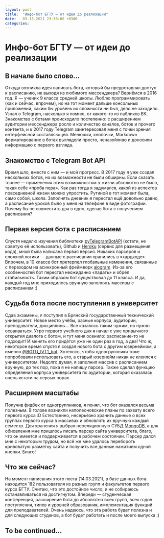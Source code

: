 ```yaml
---
layout: post
title:  "Инфо-бот БГТУ — от идеи до реализации"
date:   03-13-2021 23:38:00 +0300
categories:
---
```


# Инфо-бот БГТУ — от идеи до реализации


## В начале было слово...
Откуда возникла идея написать бота, который бы предоставлял доступ к расписанию, не выходя из любимого мессенджера? Вернёмся в 2016 год.
Я — ученик 9 класса средней школы. Люблю программировать (как и сейчас, впрочем), но на тот момент дальше консольных приложений, каким бы уровень их сложности ни был, дело не заходило. Узнал о Telegram, насколько я помню, от какого-то из пабликов ВК. Знакомство с ботами происходило постепенно: с расширением аудитории мессенджера росло и количество каналов, ботов и прочего контента, и к 2017 году Telegram заинтересовал меня с точки зрения интерфейсной составляющей. Менюшки, кнопочки, Markdown форматирование в ботах выглядели просто, неназойливо и доносили информацию с первого взгляда. 

## Знакомство с Telegram Bot API
Время шло, вместе с ним — и мой прогресс. В 2017 году я уже создал нескольких ботов, но их возможности не были обширны. Если сказать точнее — применения этим возможностям в жизни абсолютно не было, такая себе «проба пера». Как раз тогда я задумался, какой из аспектов повседневной жизни можно упростить.
Рутиной в тот момент была, само собой, школа. Заполнять дневник я перестал ещё довольно давно, а расписание уроков было у меня на телефоне в виде фотографии. Почему бы не совместить два в одно, сделав бота с получением расписания?

## Первая версия бота с расписанием
Спустя неделю изучения библиотеки [pyTelegramBotAPI](https://github.com/eternnoir/pyTelegramBotAPI) (кстати, не советую её использовать), Github и [Heroku](https://heroku.com) (сервис для размещения кода), мной была написана первая версия. Никаких парсеров и сложной логики — данные о расписании хранились в «хардкоде». Впрочем, в 10 классе бот претерпел глобальные изменения, связанные с переходом на асинхронный фреймворк [aiogram](https://github.com/aiogram/aiogram). Из-за его особенностей бот перестал неожиданно «падать» и обрёл стабильность. Таким образом бот существовал до 11 класса. И да, каждый год мне приходилось вручную заполнять массивы с расписанием :)

## Судьба бота после поступления в университет
Сдав экзамены, я поступил в Брянский государственный технический университет. Новое место учёбы, разные корпуса, аудитории, преподаватели, дисциплины… Все казалось таким чужим, но нужно осваиваться. Утро первого учебного дня я начал с уже привычного открытия диалога с ботом, и тут меня осенило: расписание-то не подходит! И менять его придётся уже не один раз в год, а два! Что ж, некоторое время спустя я создал нового бота с другим юзернеймом, а именно [@BGTU_IVT1_bot](https://t.me/BGTU_IVT1_bot). Хотелось, чтобы одногруппники тоже попробовали использовать его, а старый юзернейм никак не клеился с университетом. Недолго думая, я заполнил массив с расписанием вручную, до тех пор, пока я не напишу парсер. Также сделал функцию определения корпуса университета по аудитории, которая оказалась очень кстати на первых порах. 

## Расширяем масштабы
Получив фидбек от одногруппников, я понял, что бот оказался весьма полезным. В голове возникли наполеоновские планы по захвату всего первого курса :D 
Естественно, несерьёзно хранить данные о всех группах первого курса в массивах и обновлять их вручную каждый семестр. Для хранения я выбрал нереляционную СУБД [MongoDB](https://www.mongodb.com/), а для обновления мне пришлось писать парсер сайта университета, благо, что он имеется и поддерживается в рабочем состоянии. Парсер дался мне с некоторым трудом, но всё же мне удалось перебороть кривоватую разметку сайта и получить все данные нажатием одной кнопки. Бинго!

## Что же сейчас?
На момент написания этого поста (14.03.2021), в базе данных бота находится 182 пользователя из разных групп и факультетов первого курса БГТУ. Считаю, что это достойное число, и не собираюсь останавливаться на достигнутом. Впереди — студенческая конференция, расширение бота до абсолютно всех групп, всех годов поступления, типов и уровней образования, имплементация функций для преподавателей. Очень надеюсь, что эта работа будет полезна и для следующих студенов, а бот будет работать и после моего выпуска :)

## To be continued...
